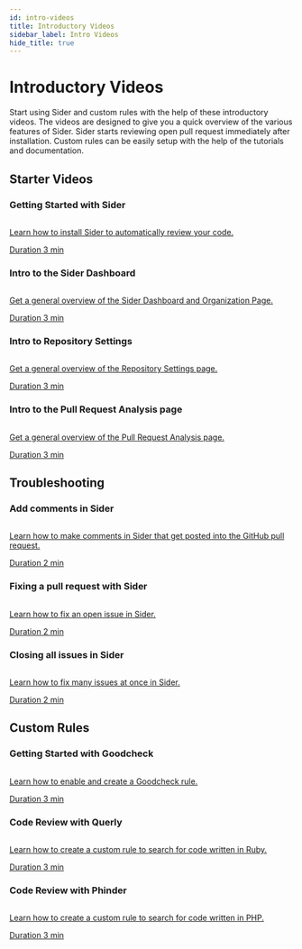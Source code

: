 ```yaml
---
id: intro-videos
title: Introductory Videos
sidebar_label: Intro Videos
hide_title: true
---
```


# Introductory Videos

Start using Sider and custom rules with the help of these introductory videos. The videos are designed to give you a quick overview of the various features of Sider. Sider starts reviewing open pull request immediately after installation. Custom rules can be easily setup with the help of the tutorials and documentation.

## Starter Videos

### Getting Started with Sider

<div class="VideoLink">
  <a class="VideoLink__link" href="../getting-started/setup#video-tutorial">
    <img class="VideoLink__thumb" src="https://img.youtube.com/vi/bCfgdf4cjcU/mqdefault.jpg" alt="" aria-hidden="true" />
    <div>
      <p>Learn how to install Sider to automatically review your code.</p>
      <span class="VideoLink__duration">Duration 3 min</span>
    </div>
  </a>
</div>

### Intro to the Sider Dashboard

<div class="VideoLink">
  <a class="VideoLink__link" href="../getting-started/dashboard#introduction-video">
    <img class="VideoLink__thumb" src="https://img.youtube.com/vi/TIQ61lCm6nI/mqdefault.jpg" alt="" aria-hidden="true" />
    <div>
      <p>Get a general overview of the Sider Dashboard and Organization Page.</p>
      <span class="VideoLink__duration">Duration 3 min</span>
    </div>
  </a>
</div>

### Intro to Repository Settings

<div class="VideoLink">
  <a class="VideoLink__link" href="../getting-started/repository-settings#introduction-video">
    <img class="VideoLink__thumb" src="https://img.youtube.com/vi/D7e8YZDrqQY/mqdefault.jpg" alt="" aria-hidden="true" />
    <div>
      <p>Get a general overview of the Repository Settings page.</p>
      <span class="VideoLink__duration">Duration 3 min</span>
    </div>
  </a>
</div>

### Intro to the Pull Request Analysis page

<div class="VideoLink">
  <a class="VideoLink__link" href="../getting-started/working-with-issues#introduction-video">
    <img class="VideoLink__thumb" src="https://img.youtube.com/vi/A2CbtgI8_DY/mqdefault.jpg" alt="" aria-hidden="true" />
    <div>
      <p>Get a general overview of the Pull Request Analysis page.</p>
      <span class="VideoLink__duration">Duration 3 min</span>
    </div>
  </a>
</div>

## Troubleshooting

### Add comments in Sider

<div class="VideoLink">
  <a class="VideoLink__link" href="../getting-started/working-with-issues#commenting-on-github">
    <img class="VideoLink__thumb" src="https://img.youtube.com/vi/16MuYzj_Ml0/mqdefault.jpg" alt="" aria-hidden="true" />
    <div>
      <p>Learn how to make comments in Sider that get posted into the GitHub pull request.</p>
      <span class="VideoLink__duration">Duration 2 min</span>
    </div>
  </a>
</div>

### Fixing a pull request with Sider

<div class="VideoLink">
  <a class="VideoLink__link" href="../getting-started/working-with-issues#fixing-issues">
    <img class="VideoLink__thumb" src="https://img.youtube.com/vi/PBZU2Fw2k8A/mqdefault.jpg" alt="" aria-hidden="true" />
    <div>
      <p>Learn how to fix an open issue in Sider.</p>
      <span class="VideoLink__duration">Duration 2 min</span>
    </div>
  </a>
</div>

### Closing all issues in Sider

<div class="VideoLink">
  <a class="VideoLink__link" href="../getting-started/working-with-issues#how-do-i-close-many-issues-at-once">
    <img class="VideoLink__thumb" src="https://img.youtube.com/vi/vnwf6pVLtWM/mqdefault.jpg" alt="" aria-hidden="true" />
    <div>
      <p>Learn how to fix many issues at once in Sider.</p>
      <span class="VideoLink__duration">Duration 2 min</span>
    </div>
  </a>
</div>

## Custom Rules

### Getting Started with Goodcheck

<div class="VideoLink">
  <a class="VideoLink__link" href="../tools/others/goodcheck#getting-started">
    <img class="VideoLink__thumb" src="https://img.youtube.com/vi/8Zpm2gguE1M/mqdefault.jpg" alt="" aria-hidden="true" />
    <div>
      <p>Learn how to enable and create a Goodcheck rule.</p>
      <span class="VideoLink__duration">Duration 3 min</span>
    </div>
  </a>
</div>

### Code Review with Querly

<div class="VideoLink">
  <a class="VideoLink__link" href="../tools/ruby/querly#getting-started">
    <img class="VideoLink__thumb" src="https://img.youtube.com/vi/WtHmNuWJzPA/mqdefault.jpg" alt="" aria-hidden="true" />
    <div>
      <p>Learn how to create a custom rule to search for code written in Ruby.</p>
      <span class="VideoLink__duration">Duration 3 min</span>
    </div>
  </a>
</div>

### Code Review with Phinder

<div class="VideoLink">
  <a class="VideoLink__link" href="../tools/php/phinder#getting-started">
    <img class="VideoLink__thumb" src="https://img.youtube.com/vi/ErHtinxR3ns/mqdefault.jpg" alt="" aria-hidden="true" />
    <div>
      <p>Learn how to create a custom rule to search for code written in PHP.</p>
      <span class="VideoLink__duration">Duration 3 min</span>
    </div>
  </a>
</div>
